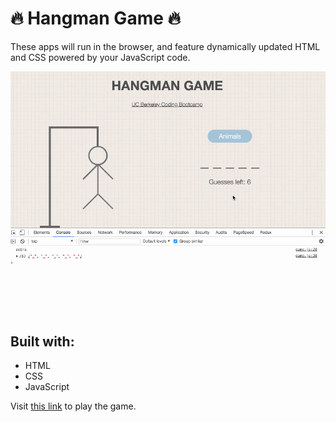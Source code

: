 # :fire: Hangman Game :fire:

These apps will run in the browser, and feature dynamically updated HTML and CSS powered by your JavaScript code.

<img src="assets/images/hangman.gif" />

## Built with:

* HTML
* CSS
* JavaScript

Visit [this link](https://paulakedouk.github.io/hangman-game/) to play the game.

